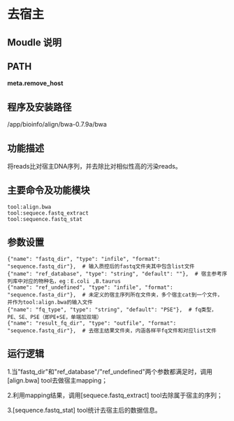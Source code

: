 去宿主
===========

Moudle 说明
-----------------------------------

PATH
---------

**meta.remove_host**

程序及安装路径
------------

/app/bioinfo/align/bwa-0.7.9a/bwa

功能描述
--------
将reads比对宿主DNA序列，并去除比对相似性高的污染reads。

主要命令及功能模块
------------------
```
tool:align.bwa
tool:sequece.fastq_extract
tool:sequence.fastq_stat
```

参数设置
--------
```
{"name": "fastq_dir", "type": "infile", "format": "sequence.fastq_dir"},  # 输入质控后的fastq文件夹其中包含list文件
{"name": "ref_database", "type": "string", "default": ""},  # 宿主参考序列库中对应的物种名，eg：E.coli ,B.taurus
{"name": "ref_undefined", "type": "infile", "format": "sequence.fasta_dir"},  # 未定义的宿主序列所在文件夹，多个宿主cat到一个文件，并作为tool:align.bwa的输入文件
{"name": "fq_type", "type": "string", "default": "PSE"},  # fq类型，PE、SE、PSE（即PE+SE，单端加双端）
{"name": "result_fq_dir", "type": "outfile", "format": "sequence.fastq_dir"},  # 去宿主结果文件夹，内涵各样平fq文件和对应list文件
```

运行逻辑
-------
1.当"fastq_dir"和"ref_database"/"ref_undefined"两个参数都满足时，调用[align.bwa] tool去做宿主mapping；

2.利用mapping结果，调用[sequece.fastq_extract] tool去除属于宿主的序列；

3.[sequence.fastq_stat] tool统计去宿主后的数据信息。
